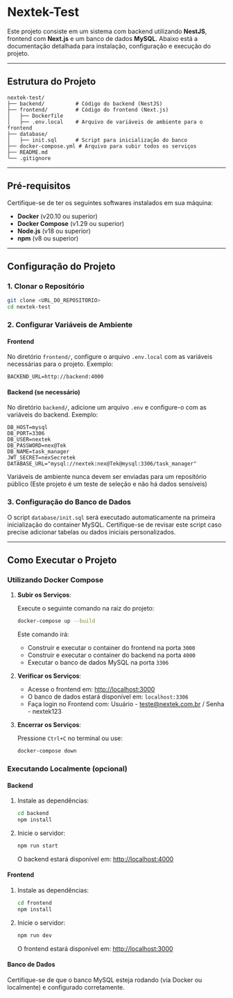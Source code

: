 # Nextek-Test

Este projeto consiste em um sistema com backend utilizando **NestJS**, frontend com **Next.js** e um banco de dados **MySQL**. Abaixo está a documentação detalhada para instalação, configuração e execução do projeto.

---

## Estrutura do Projeto

```
nextek-test/
├── backend/          # Código do backend (NestJS)
├── frontend/         # Código do frontend (Next.js)
│   ├── Dockerfile
│   ├── .env.local    # Arquivo de variáveis de ambiente para o frontend
├── database/
│   ├── init.sql      # Script para inicialização do banco
├── docker-compose.yml # Arquivo para subir todos os serviços
├── README.md
└── .gitignore
```

---

## Pré-requisitos

Certifique-se de ter os seguintes softwares instalados em sua máquina:

- **Docker** (v20.10 ou superior)
- **Docker Compose** (v1.29 ou superior)
- **Node.js** (v18 ou superior)
- **npm** (v8 ou superior)

---

## Configuração do Projeto

### 1. Clonar o Repositório

```bash
git clone <URL_DO_REPOSITORIO>
cd nextek-test
```

### 2. Configurar Variáveis de Ambiente

#### Frontend

No diretório `frontend/`, configure o arquivo `.env.local` com as variáveis necessárias para o projeto. Exemplo:

```env
BACKEND_URL=http://backend:4000
```

#### Backend (se necessário)

No diretório `backend/`, adicione um arquivo `.env` e configure-o com as variáveis do backend. Exemplo:

```env
DB_HOST=mysql
DB_PORT=3306
DB_USER=nextek
DB_PASSWORD=nex@Tek
DB_NAME=task_manager
JWT_SECRET=nexSecretek
DATABASE_URL="mysql://nextek:nex@Tek@mysql:3306/task_manager"
```

Variáveis de ambiente nunca devem ser enviadas para um repositório público (Este projeto é um teste de seleção e não há dados sensíveis)

### 3. Configuração do Banco de Dados

O script `database/init.sql` será executado automaticamente na primeira inicialização do container MySQL. Certifique-se de revisar este script caso precise adicionar tabelas ou dados iniciais personalizados.

---

## Como Executar o Projeto

### Utilizando Docker Compose

1. **Subir os Serviços**:

   Execute o seguinte comando na raiz do projeto:

   ```bash
   docker-compose up --build
   ```

   Este comando irá:

   - Construir e executar o container do frontend na porta `3000`
   - Construir e executar o container do backend na porta `4000`
   - Executar o banco de dados MySQL na porta `3306`

2. **Verificar os Serviços**:

   - Acesse o frontend em: [http://localhost:3000](http://localhost:3000)
   - O banco de dados estará disponível em: `localhost:3306`
   - Faça login no Frontend com: Usuário - teste@nextek.com.br / Senha - nextek123

3. **Encerrar os Serviços**:

   Pressione `Ctrl+C` no terminal ou use:

   ```bash
   docker-compose down
   ```

### Executando Localmente (opcional)

#### Backend

1. Instale as dependências:

   ```bash
   cd backend
   npm install
   ```

2. Inicie o servidor:

   ```bash
   npm run start
   ```

   O backend estará disponível em: [http://localhost:4000](http://localhost:4000)

#### Frontend

1. Instale as dependências:

   ```bash
   cd frontend
   npm install
   ```

2. Inicie o servidor:

   ```bash
   npm run dev
   ```

   O frontend estará disponível em: [http://localhost:3000](http://localhost:3000)

#### Banco de Dados

Certifique-se de que o banco MySQL esteja rodando (via Docker ou localmente) e configurado corretamente.

